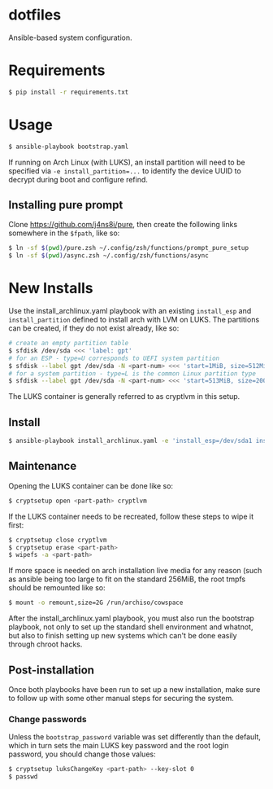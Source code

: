 # dotfiles

Ansible-based system configuration.

# Requirements

```bash
$ pip install -r requirements.txt
```

# Usage

```bash
$ ansible-playbook bootstrap.yaml
```

If running on Arch Linux (with LUKS), an install partition will need to be
specified via `-e install_partition=...` to identify the device UUID to decrypt
during boot and configure refind.

## Installing pure prompt

Clone https://github.com/j4ns8i/pure, then create the following links somewhere in the
`$fpath`, like so:

```bash
$ ln -sf $(pwd)/pure.zsh ~/.config/zsh/functions/prompt_pure_setup
$ ln -sf $(pwd)/async.zsh ~/.config/zsh/functions/async
```

# New Installs

Use the install_archlinux.yaml playbook with an existing `install_esp` and
`install_partition` defined to install arch with LVM on LUKS. The partitions can
be created, if they do not exist already, like so:

```bash
# create an empty partition table
$ sfdisk /dev/sda <<< 'label: gpt'
# for an ESP - type=U corresponds to UEFI system partition
$ sfdisk --label gpt /dev/sda -N <part-num> <<< 'start=1MiB, size=512MiB, type=U'
# for a system partition - type=L is the common Linux partition type
$ sfdisk --label gpt /dev/sda -N <part-num> <<< 'start=513MiB, size=200GiB, type=L'
```

The LUKS container is generally referred to as cryptlvm in this setup.

## Install

```bash
$ ansible-playbook install_archlinux.yaml -e 'install_esp=/dev/sda1 install_partition=/dev/sda2'
```

## Maintenance

Opening the LUKS container can be done like so:

```bash
$ cryptsetup open <part-path> cryptlvm
```

If the LUKS container needs to be recreated, follow these steps to wipe it
first:

```bash
$ cryptsetup close cryptlvm
$ cryptsetup erase <part-path>
$ wipefs -a <part-path>
```

If more space is needed on arch installation live media for any reason (such as
ansible being too large to fit on the standard 256MiB, the root tmpfs should be
remounted like so:

```bash
$ mount -o remount,size=2G /run/archiso/cowspace
```

After the install_archlinux.yaml playbook, you must also run the bootstrap
playbook, not only to set up the standard shell environment and whatnot, but
also to finish setting up new systems which can't be done easily through chroot
hacks.

## Post-installation

Once both playbooks have been run to set up a new installation, make sure to
follow up with some other manual steps for securing the system.

### Change passwords

Unless the `bootstrap_password` variable was set differently than the
default, which in turn sets the main LUKS key password and the root login
password, you should change those values:

```bash
$ cryptsetup luksChangeKey <part-path> --key-slot 0
$ passwd
```
